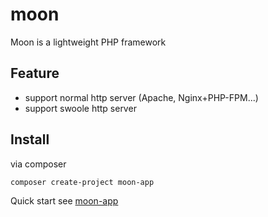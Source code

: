 # moon
Moon is a lightweight PHP framework

## Feature
- support normal http server (Apache, Nginx+PHP-FPM...)
- support swoole http server

## Install 
via composer
```
composer create-project moon-app
```
Quick start see [moon-app](https://github.com/heropoo/moon-app)
